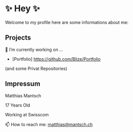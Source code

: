 # ✨ Hey ✨ 


 Welcome to my profile here are some informations about me:

## Projects  
  
🔭 I’m currently working on ...

 - [Portfolio] https://github.com/Blize/Portfolio

(and some Privat Repositories)
  
## Impressum

Matthias Mantsch

17 Years Old

Working at Swisscom

📫 How to reach me: matthias@mantsch.ch


